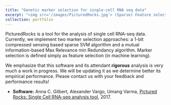 ```yaml
---
title: "Genetic marker selection for single-cell RNA seq data"
excerpt: "<img src='/images/PicturedRocks.jpg'> (Sparse) Feature selection for sparsely sampled data, with applications to single-cell RNA seq data"
collection: portfolio
---
```


PicturedRocks is a tool for the analysis of single cell RNA-seq data. Currently, we implement two marker selection approaches: a 1-bit compressed sensing based sparse SVM algorithm and a mutual information-based Max Relevance min Redundancy algorithm. Marker selection is defined simply as feature selection (in machine learning).

We emphasize that this software and its attendant __rigorous__ analysis is very much a work in progress. We will be updating it as we determine better its empirical performance. Please contact us with your feedback and performance results!

- __Software:__ Anna C. Gilbert, Alexander Vargo, Umang Varma, [Pictured Rocks: Single Cell RNA-seq analysis tool](https://picturedrocks.github.io/), 2017.

